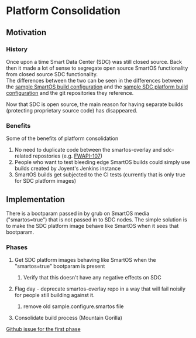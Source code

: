 # Platform Consolidation

## Motivation

### History

Once upon a time Smart Data Center (SDC) was still closed source. Back
then it made a lot of sense to segregate open source SmartOS
functionality from closed source SDC functionality.\
The differences between the two can be seen in the differences between
the [sample SmartOS build configuration](https://github.com/joyent/smartos-live/blob/master/sample.configure.smartos)
and the [sample SDC platform build configuration](https://github.com/joyent/smartos-live/blob/master/sample.configure.sdc)
and the git repositories they reference.

Now that SDC is open source, the main reason for having separate builds
(protecting proprietary source code) has disappeared.

### Benefits

Some of the benefits of platform consolidation

1. No need to duplicate code between the smartos-overlay and
    sdc-related repostories (e.g.
    [FWAPI-107](https://smartos.org/bugview/FWAPI-107))
2. People who want to test bleeding edge SmartOS builds could simply
    use builds created by Joyent's Jenkins instance
3. SmartOS builds get subjected to the CI tests (currently that is only
    true for SDC platform images)

## Implementation

There is a bootparam passed in by grub on SmartOS media ("smartos=true")
that is not passed in to SDC nodes.
The simple solution is to make the SDC platform image behave like
SmartOS when it sees that bootparam.

### Phases

1. Get SDC platform images behaving like SmartOS when the
    "smartos=true" bootparam is present
    1. Verify that this doesn't have any negative effects on SDC

2. Flag day - deprecate smartos-overlay repo in a way that will fail
    noisily for people still building against it.
    1. remove old sample.configure.smartos file

3. Consolidate build process (Mountain Gorilla)

[Github issue for the first
phase](https://github.com/joyent/sdc-platform/issues/3)
